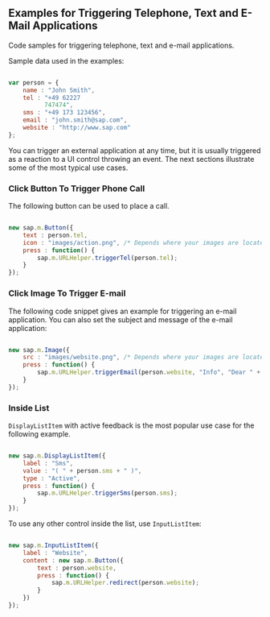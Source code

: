 <!-- loio021ac23c547c48f087adfef85aca8413 -->

## Examples for Triggering Telephone, Text and E-Mail Applications

Code samples for triggering telephone, text and e-mail applications.

Sample data used in the examples:

```js

var person = {
    name : "John Smith",
    tel : "+49 62227
          747474",
    sms : "+49 173 123456",
    email : "john.smith@sap.com",
    website : "http://www.sap.com"
};
```

You can trigger an external application at any time, but it is usually triggered as a reaction to a UI control throwing an event. The next sections illustrate some of the most typical use cases.



<a name="loio021ac23c547c48f087adfef85aca8413__section_N10021_N10011_N10001"/>

### Click Button To Trigger Phone Call

The following button can be used to place a call.

```js

new sap.m.Button({
    text : person.tel,
    icon : "images/action.png", /* Depends where your images are located */
    press : function() {
        sap.m.URLHelper.triggerTel(person.tel);
    }
});
```



<a name="loio021ac23c547c48f087adfef85aca8413__section_N10038_N10011_N10001"/>

### Click Image To Trigger E-mail

The following code snippet gives an example for triggering an e-mail application. You can also set the subject and message of the e-mail application:

```js

new sap.m.Image({
    src : "images/website.png", /* Depends where your images are located */
    press : function() {
        sap.m.URLHelper.triggerEmail(person.website, "Info", "Dear " + person.name + ",");
    }
});
```



<a name="loio021ac23c547c48f087adfef85aca8413__section_N1004A_N10011_N10001"/>

### Inside List

`DisplayListItem` with active feedback is the most popular use case for the following example.

```js

new sap.m.DisplayListItem({
    label : "Sms",
    value : "( " + person.sms + " )",
    type : "Active",
    press : function() {
        sap.m.URLHelper.triggerSms(person.sms);
    }
});
```

To use any other control inside the list, use `InputListItem`:

```js

new sap.m.InputListItem({
    label : "Website",
    content : new sap.m.Button({
        text : person.website,
        press : function() {
            sap.m.URLHelper.redirect(person.website);
        }
    })
});
```

